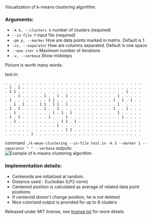 Visualization of k-means clustering algorithm.

### Arguments:

* `-k k, --clusters k`  number of clusters (required)
* `--in-file f` input file (required)
* `-pm p, --marker` How are data points marked in matrix. Default is 1
* `-cs, --separator` How are columns separated. Default is one space
* `--max-iter n` Maximum number of iterations
* `-v, --verbose` Show midsteps

Picture is worth many words.

test.in: 
```
. . . . . . . . . . . . . . . . . . . . . . . . . . . . . . . .
. 1 . 1 . . . . . . . . . . . . . . . . . . . . . . . . . . . .
. 1 1 . . . . . . . . . . . . . . . . . . . . . . . . . 1 . . .
. . . 1 . . . . . 1 . . 1 . 1 . . . . . . . . . . . 1 . . . . .
. 1 . . . . . . . . 1 1 . . . . . . . . . . . . . 1 . 1 . 1 . .
. . 1 . 1 . . . 1 1 . 1 1 . 1 . . . . . . . . . . . 1 . . . . .
. 1 . 1 . . . . . 1 . . 1 . . . . . . . . . . . . 1 . . 1 . . .
. . 1 . . . . . . . . 1 . 1 . 1 . . . . . . . . . . 1 . . . . .
. 1 . 1 . . . . . . 1 . . . 1 . . . . . . . . . . . . 1 . . . .
. . 1 . . . . . . . . . . 1 1 . 1 . . . . . . . . . . . . . . .
. . . . . . . . . . . . 1 . . . . . . . . . . . . . . . . . . .
. . . . . . . . . . . . . . 1 1 . . . . . . . . . . . . . . . .
. . . . . . 1 . . . . . . . . . . . . . . . . . . . . . . . . .
```

command `./k-mean-clustering --in-file test.in -k 3 --marker 1 --separator " " --verbose` outputs:
![Example of k-means clustering algorithm](http://nikola.henezi.com/ss/k-means-clustering.png "Example of k-means clustering algorithm")

### Implementation details:
* Centeroids are initialized at random.
* Distance used - Eucledian (LP2 norm)
* Centeroid position is calculated as average of related data point positions
* If centeroid doesn't change position, he is _not_ deleted
* Nice colorized output is provided for up to 8 clusters


Released under MIT license, see [license.txt](https://github.com/nhenezi/k-means-clustering/blob/master/license.txt) for more details